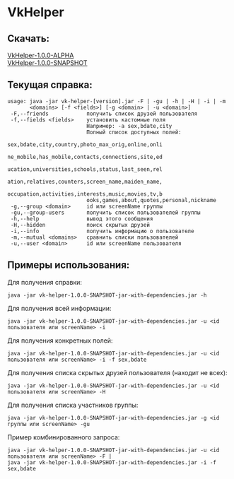 # VkHelper

Скачать:
-----
[VkHelper-1.0.0-ALPHA](http://file.sadv1r.ru/vk-helper-1.0.0-ALPHA.jar)  
[VkHelper-1.0.0-SNAPSHOT](http://file.sadv1r.ru/vk-helper-1.0.0-SNAPSHOT-jar-with-dependencies.jar)

Текущая справка:
-----
```
usage: java -jar vk-helper-[version].jar -F | -gu | -h | -H | -i | -m
       <domains> [-f <fields>] [-g <domain> | -u <domain>]
 -F,--friends            получить список друзей пользователя
 -f,--fields <fields>    установить кастомные поля
                         Например: -а sex,bdate,city
                         Полный список доступных полей:
                         sex,bdate,city,country,photo_max_orig,online,onli
                         ne_mobile,has_mobile,contacts,connections,site,ed
                         ucation,universities,schools,status,last_seen,rel
                         ation,relatives,counters,screen_name,maiden_name,
                         occupation,activities,interests,music,movies,tv,b
                         ooks,games,about,quotes,personal,nickname
 -g,--group <domain>     id или screenName группы
 -gu,--group-users       получить список пользователей группы
 -h,--help               вывод этого сообщения
 -H,--hidden             поиск скрытых друзей
 -i,--info               получить информацию о пользователе
 -m,--mutual <domains>   сравнить списки пользователей
 -u,--user <domain>      id или screenName пользователя
 ```
Примеры использования:
-----
Для получения справки:
```
java -jar vk-helper-1.0.0-SNAPSHOT-jar-with-dependencies.jar -h
```
Для получения всей информации:
```
java -jar vk-helper-1.0.0-SNAPSHOT-jar-with-dependencies.jar -u <id пользователя или screenName> -i
```
Для получения конкретных полей:
```
java -jar vk-helper-1.0.0-SNAPSHOT-jar-with-dependencies.jar -u <id пользователя или screenName> -i -f sex,bdate
```
Для получения списка скрытых друзей пользователя (находит не всех):
```
java -jar vk-helper-1.0.0-SNAPSHOT-jar-with-dependencies.jar -u <id пользователя или screenName> -H
```
Для получения списка участников группы:
```
java -jar vk-helper-1.0.0-SNAPSHOT-jar-with-dependencies.jar -g <id группы или screenName> -gu
```
Пример комбинированного запроса:
```
java -jar vk-helper-1.0.0-SNAPSHOT-jar-with-dependencies.jar -u <id пользователя или screenName> -F |
java -jar vk-helper-1.0.0-SNAPSHOT-jar-with-dependencies.jar -i -f sex,bdate
```
